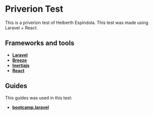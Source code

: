 # Priverion Test

This is a priverion test of Helberth Espindola. This test was made using Laravel + React.

## Frameworks and tools

-   **[Laravel](https://laravel.com/docs/10.x)**
-   **[Breeze](https://github.com/laravel/breeze)**
-   **[Inertiajs](https://inertiajs.com/)**
-   **[React](https://react.dev/)**

## Guides

This guides was used in this test:

-   **[bootcamp.laravel](https://bootcamp.laravel.com/)**
